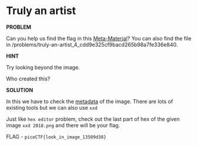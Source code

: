 # Truly an artist

__PROBLEM__

 Can you help us find the flag in this [Meta-Material](2018.png)? You can also find the file in /problems/truly-an-artist_4_cdd9e325cf9bacd265b98a7fe336e840.

__HINT__

Try looking beyond the image.

Who created this?

__SOLUTION__

In this we have to check the [metadata](https://en.wikipedia.org/wiki/Metadata) of the image. There are lots of existing tools but we can also use `xxd`

Just like `hex editor` problem, check out the last part of hex of the given image `xxd 2018.png` and there will be your flag.

FLAG - `picoCTF{look_in_image_13509d38}`

